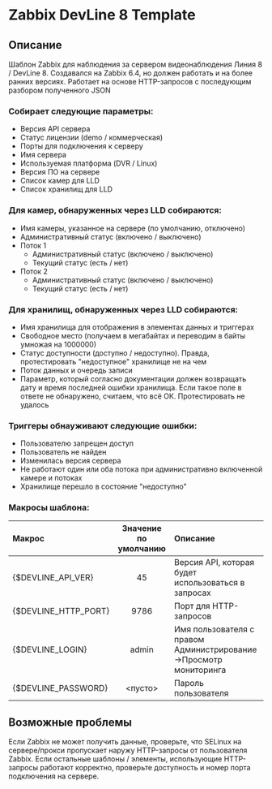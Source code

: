 # Zabbix DevLine 8 Template

## Описание
Шаблон Zabbix для наблюдения за сервером видеонаблюдения Линия 8 / DevLine 8.
Создавался на Zabbix 6.4, но должен работать и на более ранних версиях. Работает на основе HTTP-запросов с последующим разбором полученного JSON

### Собирает следующие параметры:
* Версия API сервера
* Статус лицензии (demo / коммерческая)
* Порты для подключения к серверу
* Имя сервера
* Используемая платформа (DVR / Linux)
* Версия ПО на сервере
* Список камер для LLD
* Список хранилищ для LLD

### Для камер, обнаруженных через LLD собираются:
* Имя камеры, указанное на сервере (по умолчанию, отключено)
* Административный статус (включено / выключено)
* Поток 1
  * Административный статус (включено / выключено)
  * Текущий статус (есть / нет)
* Поток 2
  * Административный статус (включено / выключено)
  * Текущий статус (есть / нет)

### Для хранилищ, обнаруженных через LLD собираются:
* Имя хранилища для отображения в элементах данных и триггерах
* Свободное место (получаем в мегабайтах и переводим в байты умножая на 1000000)
* Статус доступности (доступно / недоступно). Правда, протестировать "недоступное" хранилище не на чем
* Поток данных и очередь записи
* Параметр, который согласно документации должен возвращать дату и время последней ошибки хранилища. Если такое поле в ответе не обнаружено, считаем, что всё ОК. Протестировать не удалось

### Триггеры обнауживают следующие ошибки:
* Пользователю запрещен доступ
* Пользователь не найден
* Изменилась версия сервера
* Не работают один или оба потока при административно включенной камере и потоках
* Хранилище перешло в состояние "недоступно"

### Макросы шаблона:
|Макрос|Значение по умолчанию|Описание|
|:-|:-:|:-|
|{$DEVLINE_API_VER}|45|Версия API, которая будет использоваться в запросах|
|{$DEVLINE_HTTP_PORT}|9786|Порт для HTTP-запросов|
|{$DEVLINE_LOGIN}|admin|Имя пользователя с правом Администрирование->Просмотр мониторинга|
|{$DEVLINE_PASSWORD}|<пусто>|Пароль пользователя|

## Возможные проблемы
Если Zabbix не может получить данные, проверьте, что SELinux на сервере/прокси пропускает наружу HTTP-запросы от пользователя Zabbix. Если остальные шаблоны / элементы, использующие HTTP-запросы работают корректно, проверьте доступность и номер порта подключения на сервере.
